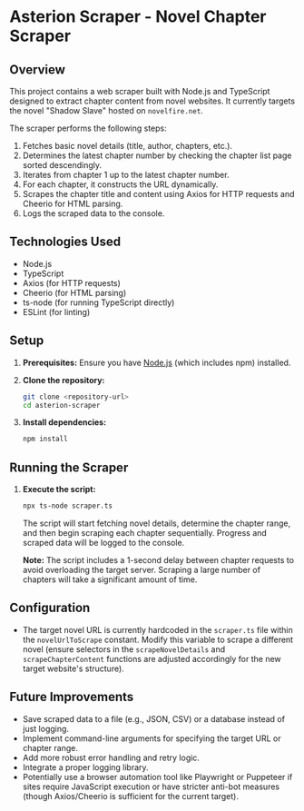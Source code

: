 # Asterion Scraper - Novel Chapter Scraper

## Overview

This project contains a web scraper built with Node.js and TypeScript designed to extract chapter content from novel websites. It currently targets the novel "Shadow Slave" hosted on `novelfire.net`.

The scraper performs the following steps:

1. Fetches basic novel details (title, author, chapters, etc.).
2. Determines the latest chapter number by checking the chapter list page sorted descendingly.
3. Iterates from chapter 1 up to the latest chapter number.
4. For each chapter, it constructs the URL dynamically.
5. Scrapes the chapter title and content using Axios for HTTP requests and Cheerio for HTML parsing.
6. Logs the scraped data to the console.

## Technologies Used

* Node.js
* TypeScript
* Axios (for HTTP requests)
* Cheerio (for HTML parsing)
* ts-node (for running TypeScript directly)
* ESLint (for linting)

## Setup

1. **Prerequisites:** Ensure you have [Node.js](https://nodejs.org/) (which includes npm) installed.
2. **Clone the repository:**

   ```bash
   git clone <repository-url>
   cd asterion-scraper
   ```

3. **Install dependencies:**

   ```bash
   npm install
   ```

## Running the Scraper

1. **Execute the script:**

   ```bash
   npx ts-node scraper.ts
   ```

   The script will start fetching novel details, determine the chapter range, and then begin scraping each chapter sequentially. Progress and scraped data will be logged to the console.

   **Note:** The script includes a 1-second delay between chapter requests to avoid overloading the target server. Scraping a large number of chapters will take a significant amount of time.

## Configuration

* The target novel URL is currently hardcoded in the `scraper.ts` file within the `novelUrlToScrape` constant. Modify this variable to scrape a different novel (ensure selectors in the `scrapeNovelDetails` and `scrapeChapterContent` functions are adjusted accordingly for the new target website's structure).

## Future Improvements

* Save scraped data to a file (e.g., JSON, CSV) or a database instead of just logging.
* Implement command-line arguments for specifying the target URL or chapter range.
* Add more robust error handling and retry logic.
* Integrate a proper logging library.
* Potentially use a browser automation tool like Playwright or Puppeteer if sites require JavaScript execution or have stricter anti-bot measures (though Axios/Cheerio is sufficient for the current target).
